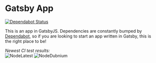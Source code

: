 # Gatsby App
[![Dependabot Status](https://api.dependabot.com/badges/status?host=github&repo=RDIL/Gatsby-app)](https://dependabot.com)

This is an app in GatsbyJS. Dependencies are constantly bumped by [Dependabot](https://dependabot.com), so if you are looking to start an app written in Gatsby, this is the right place to be!

*Newest CI test results:*  
![NodeLatest](https://api.cirrus-ci.com/github/RDIL/Gatsby-app.svg?task=NodeLatest)
![NodeDubnium](https://api.cirrus-ci.com/github/RDIL/Gatsby-app.svg?task=NodeDubnium)
